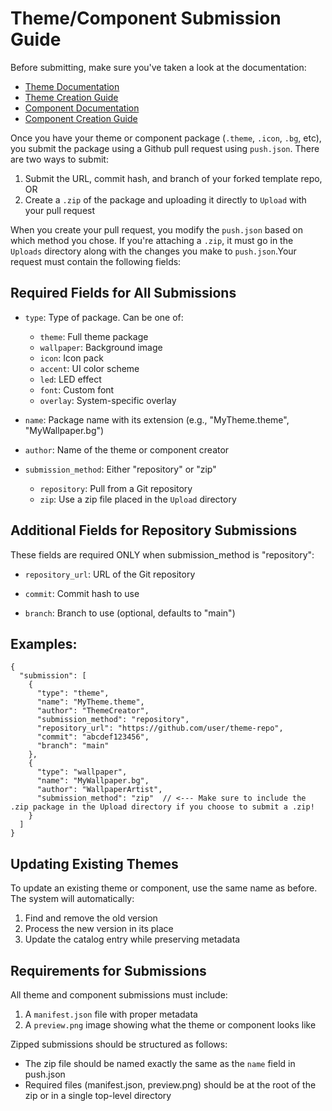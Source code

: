 # Theme/Component Submission Guide

Before submitting, make sure you've taken a look at the documentation:


- [Theme Documentation](https://github.com/Leviathanium/NextUI-Theme-Manager/blob/main/documents/THEMES.md)
- [Theme Creation Guide](https://github.com/Leviathanium/NextUI-Theme-Manager/blob/main/documents/THEME_BUILDING.md)
- [Component Documentation](https://github.com/Leviathanium/NextUI-Theme-Manager/blob/main/documents/COMPONENTS.md)
- [Component Creation Guide](https://github.com/Leviathanium/NextUI-Theme-Manager/blob/main/documents/COMPONENT_BUILDING.md)

Once you have your theme or component package (`.theme`, `.icon`, `.bg`, etc), you submit the package using a Github pull request using `push.json`. There are two ways to submit:
1. Submit the URL, commit hash, and branch of your forked template repo, OR
2. Create a `.zip` of the package and uploading it directly to `Upload` with your pull request

When you create your pull request, you modify the `push.json` based on which method you chose. If you're attaching a `.zip`, it must go in the `Uploads` directory along with the changes you make to `push.json`.Your request must contain the following fields:
## Required Fields for All Submissions

- `type`: Type of package. Can be one of:
  - `theme`: Full theme package
  - `wallpaper`: Background image
  - `icon`: Icon pack
  - `accent`: UI color scheme
  - `led`: LED effect
  - `font`: Custom font
  - `overlay`: System-specific overlay

- `name`: Package name with its extension (e.g., "MyTheme.theme", "MyWallpaper.bg")

- `author`: Name of the theme or component creator

- `submission_method`: Either "repository" or "zip"
  - `repository`: Pull from a Git repository
  - `zip`: Use a zip file placed in the `Upload` directory

## Additional Fields for Repository Submissions

These fields are required ONLY when submission_method is "repository":

- `repository_url`: URL of the Git repository

- `commit`: Commit hash to use

- `branch`: Branch to use (optional, defaults to "main")

## Examples:

```
{
  "submission": [
    {
      "type": "theme",  
      "name": "MyTheme.theme",
      "author": "ThemeCreator",
      "submission_method": "repository",
      "repository_url": "https://github.com/user/theme-repo",
      "commit": "abcdef123456",
      "branch": "main"
    },
    {
      "type": "wallpaper",
      "name": "MyWallpaper.bg",
      "author": "WallpaperArtist",
      "submission_method": "zip"  // <--- Make sure to include the .zip package in the Upload directory if you choose to submit a .zip!
    }
  ]
}
```

## Updating Existing Themes

To update an existing theme or component, use the same name as before. The system will automatically:
1. Find and remove the old version
2. Process the new version in its place
3. Update the catalog entry while preserving metadata

## Requirements for Submissions

All theme and component submissions must include:

1. A `manifest.json` file with proper metadata
2. A `preview.png` image showing what the theme or component looks like

Zipped submissions should be structured as follows:
- The zip file should be named exactly the same as the `name` field in push.json
- Required files (manifest.json, preview.png) should be at the root of the zip or in a single top-level directory

